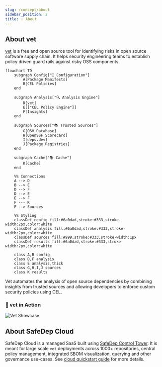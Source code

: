 ```yaml
---
slug: /concept/about
sidebar_position: 2
title: 💡 About
---
```


## About vet

[vet](https://github.com/safedep/vet) is a free and open source tool for identifying risks in open source software supply chain. It helps security engineering teams to establish policy driven guard rails against risky OSS components.

```mermaid
flowchart TD
    subgraph Config["🔧 Configuration"]
        A[Package Manifests]
        B[CEL Policies]
    end

    subgraph Analysis["🔍 Analysis Engine"]
        D[vet]
        E[["CEL Policy Engine"]]
        F[Insights]
    end

    subgraph Sources["📚 Trusted Sources"]
        G[OSV Database]
        H[OpenSSF Scorecard]
        I[deps.dev]
        J[Package Registries]
    end

    subgraph Cache["📚 Cache"]
        K[Cache]
    end

    %% Connections
    A --> D
    B --> E
    D --> F
    D --> E
    E --> F
    F --- K
    F --> Sources

    %% Styling
    classDef config fill:#6a0dad,stroke:#333,stroke-width:2px,color:white
    classDef analysis fill:#6a0dad,stroke:#333,stroke-width:2px,color:white
    classDef sources fill:#999,stroke:#333,stroke-width:1px
    classDef results fill:#6a0dad,stroke:#333,stroke-width:2px,color:white

    class A,B config
    class D,F analysis
    class E analysis,thick
    class G,H,I,J sources
    class K results
```

Vet automates the analysis of open source dependencies by combining insights from trusted sources and allowing developers to enforce custom security policies using CEL.

### 🤩 vet in Action

![Vet Showcase](/img/vet/vet-demo.gif)

## About SafeDep Cloud

SafeDep Cloud is a managed SaaS built using [SafeDep Control Tower](https://docs.safedep.io/cloud). It is meant for large scale `vet` deployments across 1000+ repositories, central policy management, integrated SBOM visualization, querying and other governance use-cases. See [cloud quickstart guide](/cloud/quickstart) for more details.
